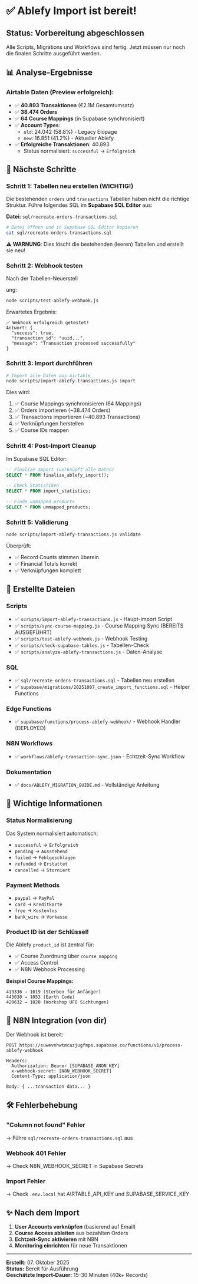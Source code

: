# ✅ Ablefy Import ist bereit!

## Status: Vorbereitung abgeschlossen

Alle Scripts, Migrations und Workflows sind fertig. Jetzt müssen nur noch die finalen Schritte ausgeführt werden.

## 📊 Analyse-Ergebnisse

### Airtable Daten (Preview erfolgreich):
- ✅ **40.893 Transaktionen** (€2.1M Gesamtumsatz)
- ✅ **38.474 Orders**
- ✅ **64 Course Mappings** (in Supabase synchronisiert)
- ✅ **Account Types**: 
  - `old`: 24.042 (58.8%) - Legacy Elopage
  - `new`: 16.851 (41.2%) - Aktueller Ablefy
- ✅ **Erfolgreiche Transaktionen**: 40.893
  - Status normalisiert: `successful` → `Erfolgreich`

## 🚀 Nächste Schritte

### Schritt 1: Tabellen neu erstellen (WICHTIG!)

Die bestehenden `orders` und `transactions` Tabellen haben nicht die richtige Struktur. Führe folgendes SQL im **Supabase SQL Editor** aus:

**Datei:** `sql/recreate-orders-transactions.sql`

```bash
# Datei öffnen und in Supabase SQL Editor kopieren
cat sql/recreate-orders-transactions.sql
```

⚠️ **WARNUNG**: Dies löscht die bestehenden (leeren) Tabellen und erstellt sie neu!

### Schritt 2: Webhook testen

Nach der Tabellen-Neuerstell

ung:

```bash
node scripts/test-ablefy-webhook.js
```

Erwartetes Ergebnis:
```
✅ Webhook erfolgreich getestet!
Antwort: {
  "success": true,
  "transaction_id": "uuid...",
  "message": "Transaction processed successfully"
}
```

### Schritt 3: Import durchführen

```bash
# Import alle Daten aus Airtable
node scripts/import-ablefy-transactions.js import
```

Dies wird:
1. ✅ Course Mappings synchronisieren (64 Mappings)
2. ✅ Orders importieren (~38.474 Orders)
3. ✅ Transactions importieren (~40.893 Transactions)
4. ✅ Verknüpfungen herstellen
5. ✅ Course IDs mappen

### Schritt 4: Post-Import Cleanup

Im Supabase SQL Editor:

```sql
-- Finalize Import (verknüpft alle Daten)
SELECT * FROM finalize_ablefy_import();

-- Check Statistiken
SELECT * FROM import_statistics;

-- Finde unmapped products
SELECT * FROM unmapped_products;
```

### Schritt 5: Validierung

```bash
node scripts/import-ablefy-transactions.js validate
```

Überprüft:
- ✅ Record Counts stimmen überein
- ✅ Financial Totals korrekt
- ✅ Verknüpfungen komplett

## 📁 Erstellte Dateien

### Scripts
- ✅ `scripts/import-ablefy-transactions.js` - Haupt-Import Script
- ✅ `scripts/sync-course-mapping.js` - Course Mapping Sync (BEREITS AUSGEFÜHRT)
- ✅ `scripts/test-ablefy-webhook.js` - Webhook Testing
- ✅ `scripts/check-supabase-tables.js` - Tabellen-Check
- ✅ `scripts/analyze-ablefy-transactions.js` - Daten-Analyse

### SQL
- ✅ `sql/recreate-orders-transactions.sql` - Tabellen neu erstellen
- ✅ `supabase/migrations/20251007_create_import_functions.sql` - Helper Functions

### Edge Functions
- ✅ `supabase/functions/process-ablefy-webhook/` - Webhook Handler (DEPLOYED)

### N8N Workflows
- ✅ `workflows/ablefy-transaction-sync.json` - Echtzeit-Sync Workflow

### Dokumentation
- ✅ `docs/ABLEFY_MIGRATION_GUIDE.md` - Vollständige Anleitung

## 🎯 Wichtige Informationen

### Status Normalisierung
Das System normalisiert automatisch:
- `successful` → `Erfolgreich`
- `pending` → `Ausstehend`
- `failed` → `Fehlgeschlagen`
- `refunded` → `Erstattet`
- `cancelled` → `Storniert`

### Payment Methods
- `paypal` → `PayPal`
- `card` → `Kreditkarte`
- `free` → `Kostenlos`
- `bank_wire` → `Vorkasse`

### Product ID ist der Schlüssel!
Die Ablefy `product_id` ist zentral für:
- ✅ Course Zuordnung über `course_mapping`
- ✅ Access Control
- ✅ N8N Webhook Processing

**Beispiel Course Mappings:**
```
419336 → 1019 (Sterben für Anfänger)
443030 → 1053 (Earth Code)
420632 → 1020 (Workshop UFO Sichtungen)
```

## 🔗 N8N Integration (von dir)

Der Webhook ist bereit:
```
POST https://suwevnhwtmcazjugfmps.supabase.co/functions/v1/process-ablefy-webhook

Headers:
  Authorization: Bearer [SUPABASE_ANON_KEY]
  x-webhook-secret: [N8N_WEBHOOK_SECRET]
  Content-Type: application/json

Body: { ...transaction data... }
```

## 🛠 Fehlerbehebung

### "Column not found" Fehler
→ Führe `sql/recreate-orders-transactions.sql` aus

### Webhook 401 Fehler
→ Check N8N_WEBHOOK_SECRET in Supabase Secrets

### Import Fehler
→ Check `.env.local` hat AIRTABLE_API_KEY und SUPABASE_SERVICE_KEY

## ✨ Nach dem Import

1. **User Accounts verknüpfen** (basierend auf Email)
2. **Course Access ableiten** aus bezahlten Orders
3. **Echtzeit-Sync aktivieren** mit N8N
4. **Monitoring einrichten** für neue Transaktionen

---

**Erstellt:** 07. Oktober 2025  
**Status:** Bereit für Ausführung  
**Geschätzte Import-Dauer:** 15-30 Minuten (40k+ Records)
